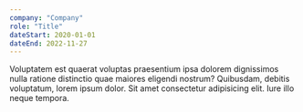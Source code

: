 ```yaml
---
company: "Company"
role: "Title"
dateStart: 2020-01-01
dateEnd: 2022-11-27
---
```


Voluptatem est quaerat voluptas praesentium ipsa dolorem dignissimos nulla ratione distinctio quae maiores eligendi nostrum? Quibusdam, debitis voluptatum, lorem ipsum dolor. Sit amet consectetur adipisicing elit. Iure illo neque tempora.